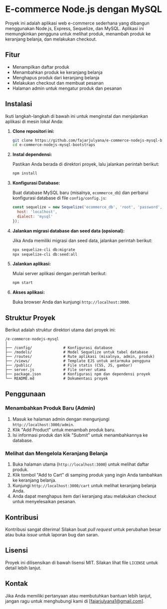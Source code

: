 # E-commerce Node.js dengan MySQL

Proyek ini adalah aplikasi web e-commerce sederhana yang dibangun menggunakan Node.js, Express, Sequelize, dan MySQL. Aplikasi ini memungkinkan pengguna untuk melihat produk, menambah produk ke keranjang belanja, dan melakukan checkout.

## Fitur

- Menampilkan daftar produk
- Menambahkan produk ke keranjang belanja
- Menghapus produk dari keranjang belanja
- Melakukan checkout dan membuat pesanan
- Halaman admin untuk mengatur produk dan pesanan

## Instalasi

Ikuti langkah-langkah di bawah ini untuk menginstal dan menjalankan aplikasi di mesin lokal Anda:

1. **Clone repositori ini:**

    ```bash
    git clone https://github.com/fajarjulyana/e-commerce-nodejs-mysql-bootstraps.git
    cd e-commerce-nodejs-mysql-bootstraps
    ```

2. **Instal dependensi:**

    Pastikan Anda berada di direktori proyek, lalu jalankan perintah berikut:

    ```bash
    npm install
    ```

3. **Konfigurasi Database:**

    Buat database MySQL baru (misalnya, `ecommerce_db`) dan perbarui konfigurasi database di file `config/config.js`:

    ```javascript
    const sequelize = new Sequelize('ecommerce_db', 'root', 'password', {
      host: 'localhost',
      dialect: 'mysql'
    });
    ```

4. **Jalankan migrasi database dan seed data (opsional):**

    Jika Anda memiliki migrasi dan seed data, jalankan perintah berikut:

    ```bash
    npx sequelize-cli db:migrate
    npx sequelize-cli db:seed:all
    ```

5. **Jalankan aplikasi:**

    Mulai server aplikasi dengan perintah berikut:

    ```bash
    npm start
    ```

6. **Akses aplikasi:**

    Buka browser Anda dan kunjungi `http://localhost:3000`.

## Struktur Proyek

Berikut adalah struktur direktori utama dari proyek ini:
```
/e-commerce-nodejs-mysql
│
├── /config/              # Konfigurasi database
├── /models/              # Model Sequelize untuk tabel database
├── /routes/              # Rute aplikasi (misalnya, admin, produk)
├── /views/               # Template EJS untuk antarmuka pengguna
├── /public/              # File statis (CSS, JS, gambar)
├── server.js             # File server utama
├── package.json          # Konfigurasi npm dan dependensi proyek
└── README.md             # Dokumentasi proyek
```
## Penggunaan

### Menambahkan Produk Baru (Admin)

1. Masuk ke halaman admin dengan mengunjungi `http://localhost:3000/admin`.
2. Klik "Add Product" untuk menambah produk baru.
3. Isi informasi produk dan klik "Submit" untuk menambahkannya ke database.

### Melihat dan Mengelola Keranjang Belanja

1. Buka halaman utama (`http://localhost:3000`) untuk melihat daftar produk.
2. Klik tombol "Add to Cart" di samping produk yang ingin Anda tambahkan ke keranjang belanja.
3. Kunjungi `http://localhost:3000/cart` untuk melihat keranjang belanja Anda.
4. Anda dapat menghapus item dari keranjang atau melakukan checkout untuk menyelesaikan pesanan.

## Kontribusi

Kontribusi sangat diterima! Silakan buat _pull request_ untuk perubahan besar atau buka _issue_ untuk laporan bug dan saran.

## Lisensi

Proyek ini dilisensikan di bawah lisensi MIT. Silakan lihat file `LICENSE` untuk detail lebih lanjut.

## Kontak

Jika Anda memiliki pertanyaan atau membutuhkan bantuan lebih lanjut, jangan ragu untuk menghubungi kami di [fajarjulyana1@gmail.com].

